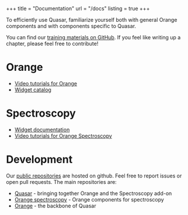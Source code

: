 +++
title = "Documentation"
url = "/docs"
listing = true
+++

To efficiently use Quasar, familiarize yourself both with general Orange components and with
components specific to Quasar.

You can find our [training materials on GitHub](https://github.com/borondics/Orange-Case-Study-Book). If you feel like writing up a chapter, please feel free to contribute!

Orange
======
- [Video tutorials for Orange](https://www.youtube.com/channel/UClKKWBe2SCAEyv7ZNGhIe4g)
- [Widget catalog](https://orange.biolab.si/toolbox/)

Spectroscopy
============
- [Widget documentation](https://orange-spectroscopy.readthedocs.io)
- [Video tutorials for Orange Spectroscopy](https://www.youtube.com/playlist?list=PLmNPvQr9Tf-bPWjDJvJBPZJ6us_KTAD5T)


Development
===========

Our [public repositories](https://github.com/quasars/) are hosted on github. Feel
free to report issues or open pull requests. The main repositories are:

- [Quasar](https://github.com/quasars/quasar) - bringing together Orange
  and the Spectroscopy add-on
- [Orange spectroscopy](https://github.com/quasars/orange-spectroscopy) - Orange
  components for spectroscopy
- [Orange](https://github.com/biolab/orange3) - the backbone of Quasar

